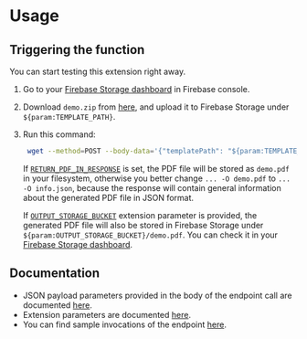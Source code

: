 # Usage

## Triggering the function

You can start testing this extension right away.

1. Go to your [Firebase Storage dashboard](https://console.firebase.google.com/project/${PROJECT_ID}/storage/${STORAGE_BUCKET}/files) in Firebase console.

1. Download `demo.zip` from [here](https://github.com/pdfplum/pdfplum/tree/main/template-samples), and upload it to Firebase Storage under `${param:TEMPLATE_PATH}`.

1. Run this command:

   ```sh
    wget --method=POST --body-data='{"templatePath": "${param:TEMPLATE_PATH}", "outputFileName": "demo.pdf", "chromiumPdfOptions": {"format": "a5", "printBackground": true}, "adjustHeightToFit": "no", "data": {"text": "Lorem ipsum dolor sit amet consectetur adipisicing elit.", "flag": "OK", "articles": [{"title": "ABCD", "content": "Abcd content"}, {"title": "EFGH", "content": "Efgh content"}, {"title": "IJKL", "content": "Ijkl content"}, {"title": "MNOP", "content": "Mnop content"}, {"title": "QRST", "content": "Qrst content"}], "colors": {"warm": ["Red", "Yellow", "Orange"], "cold": ["Green", "Blue", "Gray"]}, "info": {"Age": 38, "Name": "John Doe", "Birthday": "6/20/1985", "Address": "Silicon Valley"}}}' --header='Content-Type: application/json' --output-document=demo.pdf "https://${param:LOCATION}-${PROJECT_ID}.cloudfunctions.net/ext-${EXT_INSTANCE_ID}-executePdfGenerator"
   ```

   If [`RETURN_PDF_IN_RESPONSE`](https://github.com/pdfplum/pdfplum/tree/main/pdf-generator/PARAMETERS.md#returnpdfinresponse-required) is set, the PDF file will be stored as `demo.pdf` in your filesystem, otherwise you better change `... -O demo.pdf` to `... -O info.json`, because the response will contain general information about the generated PDF file in JSON format.

   If [`OUTPUT_STORAGE_BUCKET`](https://github.com/pdfplum/pdfplum/tree/main/pdf-generator/PARAMETERS.md#outputstoragebucket-optional) extension parameter is provided, the generated PDF file will also be stored in Firebase Storage under `${param:OUTPUT_STORAGE_BUCKET}/demo.pdf`. You can check it in your [Firebase Storage dashboard](https://console.firebase.google.com/project/${PROJECT_ID}/storage/${param:OUTPUT_STORAGE_BUCKET}/files).

## Documentation

- JSON payload parameters provided in the body of the endpoint call are documented [here](https://github.com/pdfplum/pdfplum/tree/main/http-pdf-generator/PARAMETERS.md#json-payload-parameters).
- Extension parameters are documented [here](https://github.com/pdfplum/pdfplum/tree/main/http-pdf-generator/PARAMETERS.md#firebase-extension-parameters).
- You can find sample invocations of the endpoint [here](https://github.com/pdfplum/pdfplum/tree/main/template-samples).
